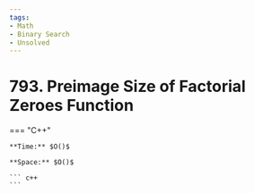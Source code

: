 ```yaml
---
tags:
- Math
- Binary Search
- Unsolved
---
```



# 793. Preimage Size of Factorial Zeroes Function

=== "C++"

    **Time:** $O()$

    **Space:** $O()$

    ``` c++
    ```